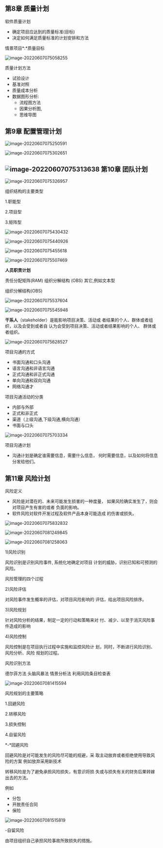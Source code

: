 ## 第8章 质量计划

软件质量计划

- 确定项目应达到的质量标准(目标)
- 决定如何满足质量标准的计划安排和方法

情景项目*:*质量目标

![image-20220607075058255](C:/Users/23893/AppData/Roaming/Typora/typora-user-images/image-20220607075058255.png)

质量计划方法

- 试验设计
- 基准对照
- 质量成本分析
- 数据图形分析:
  - 流程图方法
  - 因果分析图,
  - 思维导图

## 第9章 配置管理计划

![image-20220607075250591](C:/Users/23893/AppData/Roaming/Typora/typora-user-images/image-20220607075250591.png)	

![image-20220607075302651](C:/Users/23893/AppData/Roaming/Typora/typora-user-images/image-20220607075302651.png)	

## ![image-20220607075313638](C:/Users/23893/AppData/Roaming/Typora/typora-user-images/image-20220607075313638.png)	第10章 团队计划

![image-20220607075326957](C:/Users/23893/AppData/Roaming/Typora/typora-user-images/image-20220607075326957.png)	

组织结构的主要类型

1.职能型

2.项目型

3.矩阵型

![image-20220607075430432](C:/Users/23893/AppData/Roaming/Typora/typora-user-images/image-20220607075430432.png)	

![image-20220607075440926](C:/Users/23893/AppData/Roaming/Typora/typora-user-images/image-20220607075440926.png)	

![image-20220607075455618](C:/Users/23893/AppData/Roaming/Typora/typora-user-images/image-20220607075455618.png)	

![image-20220607075507469](C:/Users/23893/AppData/Roaming/Typora/typora-user-images/image-20220607075507469.png)	

**人员职责计划**

责任分配矩阵(RAM)
组织分解结构 (OBS)
其它,例如文本型



组织分解结构(OBS)

![image-20220607075537604](C:/Users/23893/AppData/Roaming/Typora/typora-user-images/image-20220607075537604.png)	

![image-20220607075545948](C:/Users/23893/AppData/Roaming/Typora/typora-user-images/image-20220607075545948.png)	

**干系人**（stakeholder）是能影响项目决策、活动或 者结果的个人、群体或者组织，以及会受到或者自 认为会受到项目决策、活动或者结果影响的个人、 群体或者组织。

![image-20220607075628527](C:/Users/23893/AppData/Roaming/Typora/typora-user-images/image-20220607075628527.png)	

项目沟通的方式

- 书面沟通和口头沟通
- 语言沟通和非语言沟通
- 正式沟通和非正式沟通
- 单向沟通和双向沟通
- 网络沟通才



项目沟通活动的分类

- 内部与外部
- 正式和非正式
- 渠道（上级沟通,下级沟通,横向沟通）
- 书面与口头

![image-20220607075703334](C:/Users/23893/AppData/Roaming/Typora/typora-user-images/image-20220607075703334.png)

项目沟通计划

- 沟通计划是确定谁需要信息，需要什么信息， 何时需要信息，以及如何将信息分发给他们。

## 第11章 风险计划

风险定义

- 风险是对潜在的、未来可能发生损害的一种度量， 如果风险确实发生了，则会对项目产生有害的或者 负面的影响。
- 软件风险对软件开发过程及软件产品本身可能造成 的伤害或损失。

![image-20220607075832832](C:/Users/23893/AppData/Roaming/Typora/typora-user-images/image-20220607075832832.png)

![image-20220607081249845](C:/Users/23893/AppData/Roaming/Typora/typora-user-images/image-20220607081249845.png)	

![image-20220607081258063](C:/Users/23893/AppData/Roaming/Typora/typora-user-images/image-20220607081258063.png)	

1)风险识别

风险识别是识别风险事件, 系统化地确定对项目 计划的威胁，识别已知和可预测的风险。

风险管理的四个过程

2)风险评估

对风险事件发生概率的评估，对项目风险影响的 评估，给出项目风险排序。

3)风险规划

针对风险分析的结果，制定一定的行动和策略来对 付、减少、以至于消灭风险事件造成的影响

4)风险控制

风险控制是在项目执行过程中实施和监控风险计 划，同时，不断进行风险识别、风险分析、风险 规划的过程。	

风险识别方法

德尔菲方法
头脑风暴法
情景分析法
利用风险条目检查表

![image-20220607081415594](C:/Users/23893/AppData/Roaming/Typora/typora-user-images/image-20220607081415594.png)	

风险规划的主要策略

1.回避风险

2.转移风险

3.损失控制

4.自留风险

*-*回避风险

回避风险是对可能发生的风险尽可能的规避，采 取主动放弃或者拒绝使用导致风险的方案
例如放弃采用新技术	

转移风险是为了避免承担风险损失，有意识将损 失或与损失有关的财务后果转嫁出去的方法。

例如

- 分包
- 开脱责任合同
- 保险

![image-20220607081515819](C:/Users/23893/AppData/Roaming/Typora/typora-user-images/image-20220607081515819.png)	

-自留风险

由项目组织自己承担风险事故所致损失的措施。

